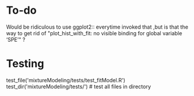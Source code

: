 # To-do

Would be ridiculous to use ggplot2:: everytime invoked that ,but is that the way to get rid of "plot_hist_with_fit: no visible binding for global variable ‘SPE’" ?

# Testing

test_file('mixtureModeling/tests/test_fitModel.R')
test_dir('mixtureModeling/tests/') # test all files in directory

